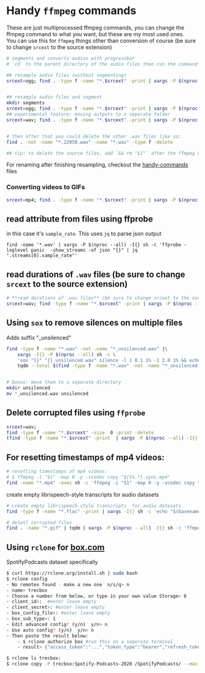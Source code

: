 # Handy `ffmpeg` commands

These are just multiprocessed ffmpeg commands, you can change the ffmpeg command to what you want, but these are my most used ones.  
You can use this for `ffmpeg` things other than conversion of course (be sure to change `srcext` to the source extension)

```bash
# segments and converts audios with progressbar
# `cd` to the parent directory of the audio files then run the command

## resample audio files (without segmenting)
srcext=ogg; find . -type f -name "*.$srcext" -print | xargs -P $(nproc --all) -I{} sh -c 'ffmpeg -n -hide_banner -loglevel error -i "$1" -ar 22050 -ac 1  "${1%.*}.22050.wav" | echo "" ' -- {} | tqdm --unit .$srcext --total $(find -type f -name "*.$srcext" | wc -l) > /dev/null


## resample audio files and segment
mkdir segments
srcext=ogg; find . -type f -name "*.$srcext" -print | xargs -P $(nproc --all) -I{} sh -c 'ffmpeg -n -hide_banner -loglevel error -i "$1" -ar 22050 -ac 1 -f segment -segment_time 10 "${1%.*}.seg%03d.22050.wav" | echo "" ' -- {} | tqdm --unit .$srcext --total $(find -type f -name "*.$srcext" | wc -l) > /dev/null
## experimental feature: moving outputs to a separate folder
srcext=wav; find . -type f -name "*.$srcext" -print | xargs -P $(nproc --all) -I{} sh -c 'mkdir -p "segments/$(dirname ${1})"; ffmpeg -i "$1" -hide_banner -y -loglevel panic -f segment -segment_time 6 -c copy "segments/${1%.*}.seg%03d.wav" && echo ""' -- {} | tqdm --total $(find -type f -name "*.$srcext" | wc -l) > /dev/null


# then after that you could delete the other .wav files like so:
find . -not -name "*.22050.wav" -name "*.wav" -type f -delete

## tip: to delete the source files, add `&& rm "$1"` after the ffmpeg command before the `| echo ..`

```

For renaming after finishing resampling, checkout the [handy-commands](handy-commandline.md#file-editing) files

### Converting videos to GIFs

```sh
srcext=mp4; find . -type f -name "*.$srcext" -print | xargs -P $(nproc --all) -I{} sh -c 'ffmpeg -hide_banner -loglevel fatal -y -i "{}" -vf "fps=10,scale=320:-1:flags=lanczos,split[s0][s1];[s0]palettegen[p];[s1][p]paletteuse" -loop 0 "{}.gif" && echo ""'|tqdm --total $(find -name "*.mp4"|wc -l) >/dev/null
```

## read attribute from files using ffprobe

in this case it's `sample_rate`. This uses `jq` to parse json output

```
find -name '*.wav' | xargs -P $(nproc --all) -I{} sh -c 'ffprobe -loglevel panic  -show_streams -of json "{}" | jq ".streams[0].sample_rate"'
```

## read durations of `.wav` files (be sure to change `srcext` to the source extension)

```bash
# **read durations of .wav files** (be sure to change srcext to the source extension)
srcext=wav; find -type f -name "*.$srcext" -print | xargs -P $(nproc --all) -I{} sh -c 'ffprobe -i "$1" -show_entries format=duration -v quiet -of csv="p=0" ' _ {} \; | (tqdm --total $(find -name "*.$srcext" | wc -l) ) | (awk '{ sum += $1 } END { print sum/60 " minutes" }')
```


## Using `sox` to remove silences on multiple files

Adds suffix "_unsilenced"

```sh
find -type f -name "*.wav" -not -name "*_unsilenced.wav" |\
	xargs -I{} -P $(nproc --all) sh -c \
	'sox "{}" "{}_unsilenced.wav" silence -l 1 0.1 1% -1 2.0 1% && echo""' | \
	tqdm --total $(find -type f -name "*.wav" -not -name "*_unsilenced.wav"|wc -l)


# bonus: move them to a separate directory
mkdir unsilenced
mv *_unsilenced.wav unsilenced
```

## Delete corrupted files using `ffprobe`

```bash
srcext=wav; 
find -type f -name "*.$srcext" -size  0 -print -delete
(find -type f -name "*.$srcext" -print  | xargs -P $(nproc --all) -I{} sh -c 'ffprobe -loglevel error -hide_banner "$1"; echo "$1,$?" ' -- {}) | xargs -I{} echo {} | (tqdm --total $(find -name "*.$srcext" | wc -l)) | grep ,1 | awk -F',' '{print $1}' | xargs -I{} rm "{}"
```

## For resetting timestamps of mp4 videos:

```bash
# resetting timestamps of mp4 videos:
# $ ffmpeg -i "$1" -map 0 -y -vcodec copy "${1%.*}.sync.mp4"
find -name "*.mp4" -exec sh -c 'ffmpeg -i "$1" -map 0 -y -vcodec copy "${1%.*}.sync.mp4" &' sh {} \;
```

create empty librispeech-style transcripts  for audio datasets

```bash
# create empty librispeech-style transcripts  for audio datasets
find -type f -name "*.flac" -print | xargs -I{} sh -c 'echo "$(basename ${1%.*}) " >> "$(dirname "$1")/trans.trans.txt" ' -- {}
```

```bash
# deletl corrupted files
find . -name "*.gif" | tqdm | xargs -P $(nproc --all) -I{} sh -c 'ffmpeg -v error -i "{}" -f null - || rm "{}" 2>/dev/null'

```

## Using `rclone` for [box.com](http://box.com)

SpotifyPodcasts dataset specifically

```bash
$ curl https://rclone.org/install.sh | sudo bash
$ rclone config
- No remotes found - make a new one  n/s/q> n
- name> trecbox 
- Choose a number from below, or type in your own value Storage> 6
- client_id>:  #enter leave empty
- client_secret>: #enter leave empty
- box_config_file>: #enter leave empty
- box_sub_type>: 1
- Edit advanced config? (y/n)  y/n> n
- Use auto config? (y/n)  y/n> n
- Then paste the result below:
	- $ rclone authorize box #run this on a seperate terminal
	- result> {"access_token":"...","token_type":"bearer","refresh_token":"...","expiry":"2021-02-17T17:38:29.996461488+03:00"}

$ rclone ls trecbox:
$ rclone copy -P trecbox:Spotify-Podcasts-2020 /SpotifyPodcasts/ --max-backlog=999999 --drive-chunk-size=512M --transfers=45 --checkers=45 --buffer-size=75M
```
